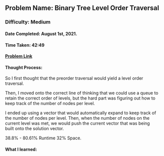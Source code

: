 ## Problem Name: Binary Tree Level Order Traversal
### Difficulty: Medium
#### Date Completed: August 1st, 2021.
#### Time Taken:  42:49
#### [Problem Link](https://leetcode.com/problems/binary-tree-level-order-traversal/)

#### Thought Process:
So I first thought that the preorder traversal would yield a level order traversal.

Then, I moved onto the correct line of thinking that we could use a queue to retain the correct order of levels, but the hard part was figuring out how to keep track
of the number of nodes per level.

I ended up using a vector that would automatically expand to keep track of the number of nodes per level. Then, when the number of nodes on the current level was met, we would
push the current vector that was being built onto the solution vector.

38.8% - 80.61% Runtime
32% Space.
#### What I learned: 
